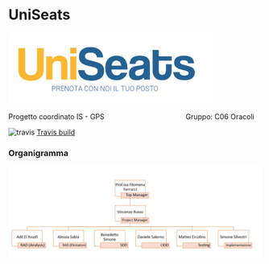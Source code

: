 # UniSeats

<img src="Logo.PNG" title="" alt="Logo buono.PNG" width="405">

Progetto coordinato IS - GPS                                            Gruppo: C06 Oracoli

![travis](https://travis-ci.com/vincenzorusso12/UniSeats.svg?branch=main)
[Travis build](https://travis-ci.com/github/vincenzorusso12/UniSeats)

### Organigramma

![](Organigramma.PNG)
